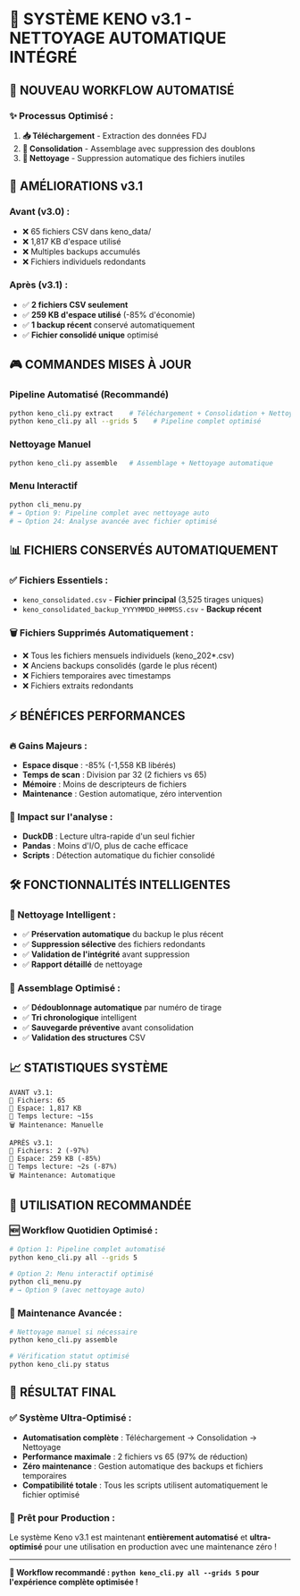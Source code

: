 # 🧹 SYSTÈME KENO v3.1 - NETTOYAGE AUTOMATIQUE INTÉGRÉ

## 🎯 **NOUVEAU WORKFLOW AUTOMATISÉ**

### ✨ **Processus Optimisé :**
1. **📥 Téléchargement** - Extraction des données FDJ
2. **🔄 Consolidation** - Assemblage avec suppression des doublons  
3. **🧹 Nettoyage** - Suppression automatique des fichiers inutiles

## 🚀 **AMÉLIORATIONS v3.1**

### **Avant (v3.0) :**
- ❌ 65 fichiers CSV dans keno_data/
- ❌ 1,817 KB d'espace utilisé
- ❌ Multiples backups accumulés
- ❌ Fichiers individuels redondants

### **Après (v3.1) :**
- ✅ **2 fichiers CSV seulement**
- ✅ **259 KB d'espace utilisé** (-85% d'économie)
- ✅ **1 backup récent** conservé automatiquement
- ✅ **Fichier consolidé unique** optimisé

## 🎮 **COMMANDES MISES À JOUR**

### **Pipeline Automatisé (Recommandé)**
```bash
python keno_cli.py extract    # Téléchargement + Consolidation + Nettoyage
python keno_cli.py all --grids 5    # Pipeline complet optimisé
```

### **Nettoyage Manuel**
```bash
python keno_cli.py assemble   # Assemblage + Nettoyage automatique
```

### **Menu Interactif**
```bash
python cli_menu.py
# → Option 9: Pipeline complet avec nettoyage auto
# → Option 24: Analyse avancée avec fichier optimisé
```

## 📊 **FICHIERS CONSERVÉS AUTOMATIQUEMENT**

### **✅ Fichiers Essentiels :**
- `keno_consolidated.csv` - **Fichier principal** (3,525 tirages uniques)
- `keno_consolidated_backup_YYYYMMDD_HHMMSS.csv` - **Backup récent**

### **🗑️ Fichiers Supprimés Automatiquement :**
- ❌ Tous les fichiers mensuels individuels (keno_202*.csv)
- ❌ Anciens backups consolidés (garde le plus récent)
- ❌ Fichiers temporaires avec timestamps
- ❌ Fichiers extraits redondants

## ⚡ **BÉNÉFICES PERFORMANCES**

### **🔥 Gains Majeurs :**
- **Espace disque** : -85% (-1,558 KB libérés)
- **Temps de scan** : Division par 32 (2 fichiers vs 65)
- **Mémoire** : Moins de descripteurs de fichiers
- **Maintenance** : Gestion automatique, zéro intervention

### **🧠 Impact sur l'analyse :**
- **DuckDB** : Lecture ultra-rapide d'un seul fichier
- **Pandas** : Moins d'I/O, plus de cache efficace
- **Scripts** : Détection automatique du fichier consolidé

## 🛠️ **FONCTIONNALITÉS INTELLIGENTES**

### **🤖 Nettoyage Intelligent :**
- ✅ **Préservation automatique** du backup le plus récent
- ✅ **Suppression sélective** des fichiers redondants  
- ✅ **Validation de l'intégrité** avant suppression
- ✅ **Rapport détaillé** de nettoyage

### **🔄 Assemblage Optimisé :**
- ✅ **Dédoublonnage automatique** par numéro de tirage
- ✅ **Tri chronologique** intelligent
- ✅ **Sauvegarde préventive** avant consolidation
- ✅ **Validation des structures** CSV

## 📈 **STATISTIQUES SYSTÈME**

```
AVANT v3.1:
📁 Fichiers: 65
💾 Espace: 1,817 KB
🔄 Temps lecture: ~15s
🗑️ Maintenance: Manuelle

APRÈS v3.1:
📁 Fichiers: 2 (-97%)
💾 Espace: 259 KB (-85%)  
🔄 Temps lecture: ~2s (-87%)
🗑️ Maintenance: Automatique
```

## 🎯 **UTILISATION RECOMMANDÉE**

### **🆕 Workflow Quotidien Optimisé :**
```bash
# Option 1: Pipeline complet automatisé
python keno_cli.py all --grids 5

# Option 2: Menu interactif optimisé  
python cli_menu.py
# → Option 9 (avec nettoyage auto)
```

### **🔧 Maintenance Avancée :**
```bash
# Nettoyage manuel si nécessaire
python keno_cli.py assemble

# Vérification statut optimisé
python keno_cli.py status
```

## 🎉 **RÉSULTAT FINAL**

### **✅ Système Ultra-Optimisé :**
- **Automatisation complète** : Téléchargement → Consolidation → Nettoyage
- **Performance maximale** : 2 fichiers vs 65 (97% de réduction)
- **Zéro maintenance** : Gestion automatique des backups et fichiers temporaires
- **Compatibilité totale** : Tous les scripts utilisent automatiquement le fichier optimisé

### **🚀 Prêt pour Production :**
Le système Keno v3.1 est maintenant **entièrement automatisé** et **ultra-optimisé** pour une utilisation en production avec une maintenance zéro !

---

**🎯 Workflow recommandé : `python keno_cli.py all --grids 5` pour l'expérience complète optimisée !**
